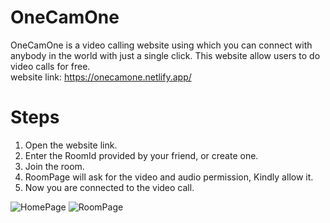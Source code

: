 # OneCamOne
OneCamOne is a video calling website using which you can connect with anybody in the world with just a single click.
This website allow users to do video calls for free.                                                                                                         
website link: https://onecamone.netlify.app/

# Steps
1. Open the website link.
2. Enter the RoomId provided by your friend, or create one.
3. Join the room.
4. RoomPage will ask for the video and audio permission, Kindly allow it.
5. Now you are connected to the video call.

![HomePage](https://github.com/anirudhsalaria/VideoCall/assets/109616328/e3538323-67ed-4920-b89f-b1092e7dfb18)
![RoomPage](https://github.com/anirudhsalaria/VideoCall/assets/109616328/d6a31d2c-bd76-44ab-9a83-27815d94d889)
